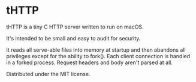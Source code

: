 # tHTTP

tHTTP is a tiny C HTTP server written to run on macOS.

It's intended to be small and easy to audit for security.

It reads all serve-able files into memory at startup and then abandons all privileges except for the
ability to fork(). Each client connection is handled in a forked process. Request headers
and body aren't parsed at all.

Distributed under the MIT license.
